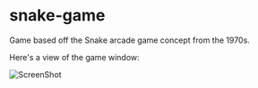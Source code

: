 # snake-game

Game based off the Snake arcade game concept from the 1970s.

Here's a view of the game window:

![ScreenShot](https://raw.github.com/4148/snake-game/master/ss.png)
